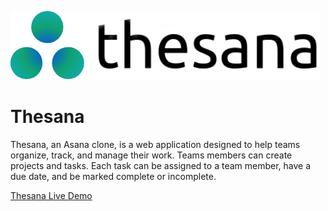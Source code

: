 ![thesana logo](https://raw.githubusercontent.com/chuuster/thesana/master/app/assets/images/logo_black_full.png "Thesana Logo")

# Thesana 

Thesana, an Asana clone, is a web application designed to help teams organize, track, and manage their work. Teams members can create projects and tasks. Each task can be assigned to a team member, have a due date, and be marked complete or incomplete. 

[Thesana Live Demo](https://thesana.herokuapp.com/#/)

